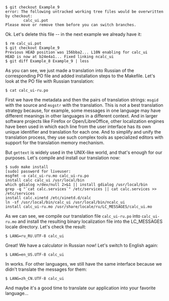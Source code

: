 ```
$ git checkout Example_9
error: The following untracked working tree files would be overwritten by checkout:
        calc_ui.pot
Please move or remove them before you can switch branches.
```
Ok. Let's delete this file -- in the next example we already have it:
```
$ rm calc_ui.pot
$ git checkout Example_9
Previous HEAD position was 156bba2... L10N enabling for calc_ui
HEAD is now at b24e4a1... Fixed linking ncalc_ui
$ git diff Example_8 Example_9 | less
```
As you can see, we just made a translation into Russian of the corresponding PO file and added installation steps to the Makefile. Let's look at the PO file with Russian translation:
```
$ cat calc_ui-ru.po
```
First we have the metadata and then the pairs of translation strings: `msgid` with the source and `msgstr` with the translation. This is not a best translation strategy because, for example, some messages in one language may have different meanings in other languages in a different context. And in larger software projects like Firefox or Open/LibreOffice, other localization engines have been used in which each line from the user interface has its own unique identifier and translation for each one. And to simplify and unify the translation process, they use such complex tools as specialized editors with support for the translation memory mechanism.

But `gettext` is widely used in the UNIX-like world, and that's enough for our purposes. Let's compile and install our translation now:
```
$ sudo make install
[sudo] password for liveuser: 
msgfmt -o calc_ui-ru.mo calc_ui-ru.po
install calc calc_ui /usr/local/bin
which gdialog >/dev/null 2>&1 || install gdialog /usr/local/bin
grep -q "`cat calc.services`" /etc/services || cat calc.services >> /etc/services
install calc.xinetd /etc/xinetd.d/calc
ln -sf /usr/local/bin/calc_ui /usr/local/bin/ncalc_ui
install calc_ui-ru.mo /usr/share/locale/ru/LC_MESSAGES/calc_ui.mo
```
As we can see, we compile our translation file `calc_ui-ru.po` into `calc_ui-ru.mo` and install the resulting binary localization file into the LC_MESSAGES locale directory. Let's check the result:
```
$ LANG=ru_RU.UTF-8 calc_ui
```
Great! We have a calculator in Russian now! Let's switch to English again:
```
$ LANG=en_US.UTF-8 calc_ui
```
In works. For other languages, we still have the same interface because we didn't translate the messages for them:
```
$ LANG=zh_CN.UTF-8 calc_ui
```
And maybe it's a good time to translate our application into your favorite language...
